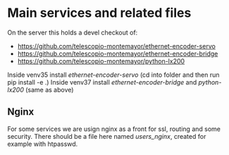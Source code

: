 # Main services and related files

On the server this holds a devel checkout of:

- https://github.com/telescopio-montemayor/ethernet-encoder-servo
- https://github.com/telescopio-montemayor/ethernet-encoder-bridge
- https://github.com/telescopio-montemayor/python-lx200

Inside venv35 install *ethernet-encoder-servo* (cd into folder and then run pip install -e .)
Inside venv37 install *ethernet-encoder-bridge* and *python-lx200* (same as above)


## Nginx

For some services we are usign nginx as a front for ssl, routing and some security.
There should be a file here named *users_nginx*, created for example with htpasswd.
